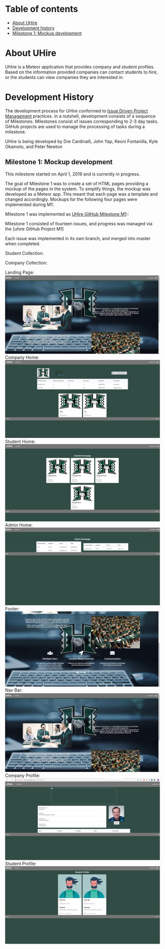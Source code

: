 # Table of contents

* [About UHire](#about-uhire)
* [Development history](#development-history)
* [Milestone 1: Mockup development](#milestone-1-mockup-development)

# About UHire

UHire is a Meteor application that provides company and student profiles. Based on the information provided companies can contact students to hire, or the students can view companies they are interested in. 

# Development History 

The development process for UHire conformed to [Issue Driven Project Management](http://courses.ics.hawaii.edu/ics314f16/modules/project-management/) practices. In a nutshell, development consists of a sequence of Milestones. Milestones consist of issues corresponding to 2-3 day tasks. GitHub projects are used to manage the processing of tasks during a milestone.  

UHire is being developed by 	Dre Cardinalli, John Yap, Keoni Fontanilla, Kyle Okamoto, and Peter Newton


## Milestone 1: Mockup development

This milestone started on April 1, 2019 and is currently in progress.

The goal of Milestone 1 was to create a set of HTML pages providing a mockup of the pages in the system. To simplify things, the mockup was developed as a Meteor app. This meant that each page was a template and changed accordingly.
Mockups for the following four pages were implemented during M1:

Milestone 1 was implemented as [UHire GitHub Milestone M1](https://github.com/uhire/uhire-app/milestone/1)::

Milestone 1 consisted of fourteen issues, and progress was managed via the [uhire GitHub Project M1]

Each issue was implemented in its own branch, and merged into master when completed.

Student Collection:

Company Collection:

Landing Page:
<img src="/images/LandingPage.png">
Company Home:
<img src="/images/CompanyHome.png">
Student Home:
<img src="/images/StudentHome.png">
Admin Home:
<img src="/images/AdminHome.png">
Footer:
<img src="/images/Footer.png">
Nav Bar:
<img src="/images/LandingPage.png">
Company Profile:
<img src="/images/CompanyProfile.png">
Student Profile:
<img src="/images/StudentProfile.png">








